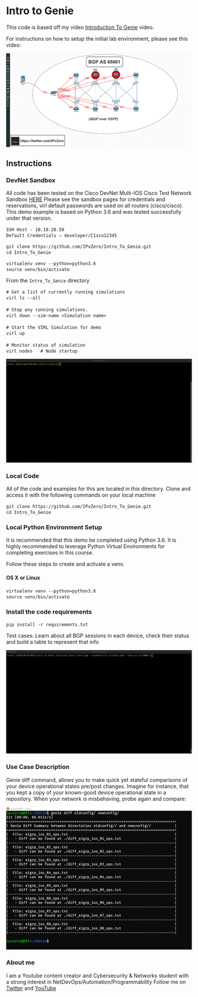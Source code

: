 # Intro to Genie

This code is based off my video [Introduction To Genie](https://www.youtube.com/watch?v=THgHwS-zVt8) video. 

For instructions on how to setup the initial lab environment, please see this video:

[![How To Setup A Network Automation Environment](./Images/genie-bgp.png)](https://www.youtube.com/watch?v=XQBZoy61j2g "How To Setup A Network Automation Environment")

## Instructions

### DevNet Sandbox
All code has been tested on the Cisco DevNet Multi-IOS Cisco Test Network Sandbox [HERE](https://devnetsandbox.cisco.com/RM/Diagram/Index/6b023525-4e7f-4755-81ae-05ac500d464a?diagramType=Topology) Please see the sandbox pages for credentials and reservations, virl default passwords are used on all routers (cisco/cisco). This demo example is based on Python 3.6 and was tested successfully under that version.

```
SSH Host - 10.10.20.50
Default Credentials – developer/C1sco12345
```
```
git clone https://github.com/IPvZero/Intro_To_Genie.git
cd Intro_To_Genie
```
```
virtualenv venv --python=python3.6
source venv/bin/activate
```

From the `Intro_To_Genie` directory

```
# Get a list of currently running simulations
virl ls --all

# Stop any running simulations.
virl down --sim-name <Simulation name>

# Start the VIRL Simulation for demo
virl up

# Monitor status of simulation
virl nodes   # Node startup
```

![teaser virl gif](./Images/virl-testing.gif)

### Local Code
All of the code and examples for this are located in this directory. Clone and access it with the following commands on your local machine
```
git clone https://github.com/IPvZero/Intro_To_Genie.git
cd Intro_To_Genie
```

### Local Python Environment Setup
It is recommended that this demo be completed using Python 3.6.
It is highly recommended to leverage Python Virtual Environments for completing exercises in this course.

Follow these steps to create and activate a venv.

#### OS X or Linux
```
virtualenv venv --python=python3.6
source venv/bin/activate
```

### Install the code requirements
```
pip install -r requirements.txt
```
Test cases: Learn about all BGP sessions in each device, check their status and build a table to represent that info 

![teaser learn bgp gif](./Images/learn-bgp.gif)

### Use Case Description

Genie diff command, allows you to make quick yet stateful comparisons of your device operational states pre/post changes. Imagine for instance, that you kept a copy of your known-good device operational state in a repository. When your network is misbehaving, probe again and compare:

![teaser image](./Images/geniediff.png)

### About me
I am a Youtube content creator and Cybersecurity & Networks student with a strong interest in NetDevOps/Automation/Programmability
Follow me on [Twitter](https://twitter.com/IPvZero) and [YouTube](https://www.youtube.com/channel/UCQ7d_M3T1TdVX3Nnxp6wmAA)

